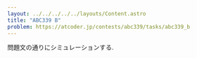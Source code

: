 ```yaml
---
layout: ../../../../../layouts/Content.astro
title: "ABC339 B"
problem: https://atcoder.jp/contests/abc339/tasks/abc339_b
---
```

問題文の通りにシミュレーションする.
